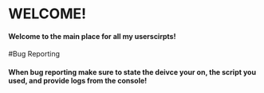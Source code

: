 # WELCOME!
<h4> Welcome to the main place for all my userscirpts! </h4>
#Bug Reporting
<h4> When bug reporting make sure to state the deivce your on, the script you used, and provide logs from the console!</h4>
